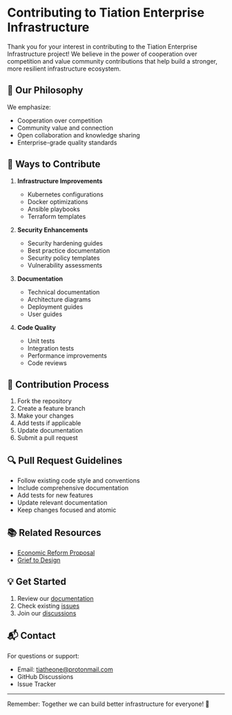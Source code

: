 # Contributing to Tiation Enterprise Infrastructure

Thank you for your interest in contributing to the Tiation Enterprise Infrastructure project! We believe in the power of cooperation over competition and value community contributions that help build a stronger, more resilient infrastructure ecosystem.

## 🤝 Our Philosophy

We emphasize:
- Cooperation over competition
- Community value and connection
- Open collaboration and knowledge sharing
- Enterprise-grade quality standards

## 🎯 Ways to Contribute

1. **Infrastructure Improvements**
   - Kubernetes configurations
   - Docker optimizations
   - Ansible playbooks
   - Terraform templates

2. **Security Enhancements**
   - Security hardening guides
   - Best practice documentation
   - Security policy templates
   - Vulnerability assessments

3. **Documentation**
   - Technical documentation
   - Architecture diagrams
   - Deployment guides
   - User guides

4. **Code Quality**
   - Unit tests
   - Integration tests
   - Performance improvements
   - Code reviews

## 📝 Contribution Process

1. Fork the repository
2. Create a feature branch
3. Make your changes
4. Add tests if applicable
5. Update documentation
6. Submit a pull request

## 🔍 Pull Request Guidelines

- Follow existing code style and conventions
- Include comprehensive documentation
- Add tests for new features
- Update relevant documentation
- Keep changes focused and atomic

## 📚 Related Resources

- [Economic Reform Proposal](https://github.com/tiation/tiation-economic-reform-proposal)
- [Grief to Design](https://github.com/tiation/tiation-grieftodesign)

## 💡 Get Started

1. Review our [documentation](docs/)
2. Check existing [issues](https://github.com/tiation/tiation-enterprise-infrastructure/issues)
3. Join our [discussions](https://github.com/tiation/tiation-enterprise-infrastructure/discussions)

## 📬 Contact

For questions or support:
- Email: [tiatheone@protonmail.com](mailto:tiatheone@protonmail.com)
- GitHub Discussions
- Issue Tracker

---

Remember: Together we can build better infrastructure for everyone! 🌟
